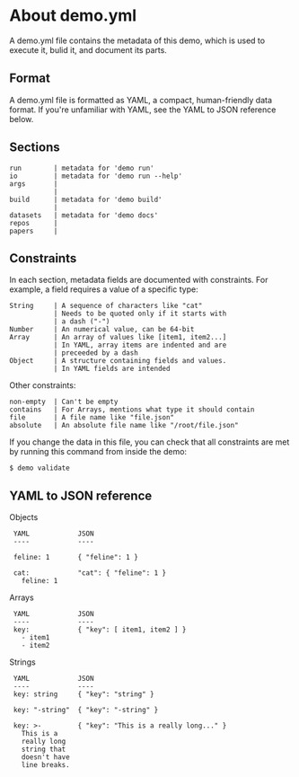 # About demo.yml

A demo.yml file contains the metadata of this demo, which is used to execute it, bulid it, and document its parts.

## Format

A demo.yml file is formatted as YAML, a compact, human-friendly data format. If you're unfamiliar with YAML, see the YAML to JSON reference below.

## Sections

    run        | metadata for 'demo run'
    io         | metadata for 'demo run --help'
    args       |
               |
    build      | metadata for 'demo build'
               |  
    datasets   | metadata for 'demo docs'
    repos      |
    papers     |

## Constraints

  In each section, metadata fields are documented with constraints. For
  example, a field requires a value of a specific type:

    String     | A sequence of characters like "cat"
               | Needs to be quoted only if it starts with
               | a dash ("-")
    Number     | An numerical value, can be 64-bit
    Array      | An array of values like [item1, item2...]
               | In YAML, array items are indented and are
               | preceeded by a dash
    Object     | A structure containing fields and values.
               | In YAML fields are intended

  Other constraints:

    non-empty  | Can't be empty
    contains   | For Arrays, mentions what type it should contain
    file       | A file name like "file.json"
    absolute   | An absolute file name like "/root/file.json"

  If you change the data in this file, you can check that all constraints
  are met by running this command from inside the demo:

    $ demo validate

## YAML to JSON reference 

   Objects

     YAML            JSON
     ----            ----

     feline: 1       { "feline": 1 }

     cat:            "cat": { "feline": 1 }
       feline: 1

   Arrays

     YAML            JSON
     ----            ----
     key:            { "key": [ item1, item2 ] }
       - item1
       - item2

   Strings

     YAML            JSON
     ----            ----
     key: string     { "key": "string" }

     key: "-string"  { "key": "-string" }

     key: >-         { "key": "This is a really long..." }
       This is a
       really long
       string that
       doesn't have
       line breaks.
